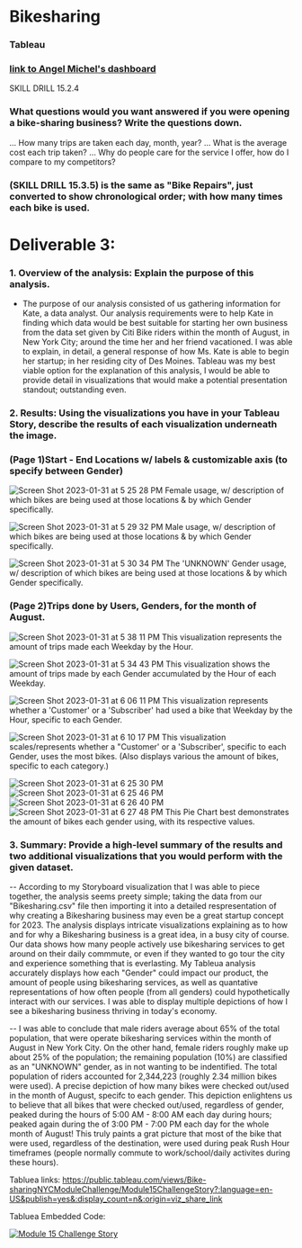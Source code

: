 # Bikesharing
### Tableau

### [link to Angel Michel's dashboard](https://public.tableau.com/views/Bike-sharingNYCModuleChallenge/Module15ChallengeStory?:language=en-US&publish=yes&:display_count=n&:origin=viz_share_link)

SKILL DRILL 15.2.4 
### What questions would you want answered if you were opening a bike-sharing business? Write the questions down.
... How many trips are taken each day, month, year?
... What is the average cost each trip taken? 
... Why do people care for the service I offer, how do I compare to my competitors? 

### (SKILL DRILL 15.3.5) is the same as "Bike Repairs", just converted to show chronological order; with how many times each bike is used. 

# Deliverable 3:
### 1. Overview of the analysis: Explain the purpose of this analysis.
  - The purpose of our analysis consisted of us gathering information for Kate, a data analyst. Our analysis requirements were to help Kate in finding which data would be best suitable for starting her own business from the data set given by Citi Bike riders within the month of August, in New York City; around the time her and her friend vacationed. I was able to explain, in detail, a general response of how Ms. Kate is able to begin her startup; in her residing city of Des Moines. Tableau was my best viable option for the explanation of this analysis, I would be able to provide detail in visualizations that would make a potential presentation standout; outstanding even. 

### 2. Results: Using the visualizations you have in your Tableau Story, describe the results of each visualization underneath the image.
### (Page 1)Start - End Locations w/ labels & customizable axis (to specify between Gender)
![Screen Shot 2023-01-31 at 5 25 28 PM](https://user-images.githubusercontent.com/106771574/215922239-810e9758-a0d0-45d0-b269-d791aee759a4.png)
Female usage, w/ description of which bikes are being used at those locations & by which Gender specifically.

![Screen Shot 2023-01-31 at 5 29 32 PM](https://user-images.githubusercontent.com/106771574/215922728-40413599-cb5f-48a7-b2d5-401e391995de.png)
Male usage, w/ description of which bikes are being used at those locations & by which Gender specifically.

![Screen Shot 2023-01-31 at 5 30 34 PM](https://user-images.githubusercontent.com/106771574/215922842-fa519316-7026-4cb8-83ca-a9238a9d2ba8.png)
The 'UNKNOWN' Gender usage, w/ description of which bikes are being used at those locations & by which Gender specifically.

### (Page 2)Trips done by Users, Genders, for the month of August.

![Screen Shot 2023-01-31 at 5 38 11 PM](https://user-images.githubusercontent.com/106771574/215923813-3a9df1b1-3ded-4d29-b7eb-58247f37de45.png)
This visualization represents the amount of trips made each Weekday by the Hour.

![Screen Shot 2023-01-31 at 5 34 43 PM](https://user-images.githubusercontent.com/106771574/215923437-e515c288-127b-4890-9da4-91b896fd26f9.png)
This visualization shows the amount of trips made by each Gender accumulated by the Hour of each Weekday.

![Screen Shot 2023-01-31 at 6 06 11 PM](https://user-images.githubusercontent.com/106771574/215927463-0d9da3e5-c4ec-40cb-bb56-f9b5e57a4d98.png)
This visualization represents whether a 'Customer' or a 'Subscriber' had used a bike that Weekday by the Hour, specific to each Gender.

![Screen Shot 2023-01-31 at 6 10 17 PM](https://user-images.githubusercontent.com/106771574/215928037-e4fe2181-bca8-4c95-92cf-1adbbec9301f.png)
This visualization scales/represents whether a "Customer' or a 'Subscriber', specific to each Gender, uses the most bikes. (Also displays various the amount of bikes, specific to each category.)

![Screen Shot 2023-01-31 at 6 25 30 PM](https://user-images.githubusercontent.com/106771574/215930636-f824b5ab-87ca-4d92-bd4c-816c1a143df7.png)
![Screen Shot 2023-01-31 at 6 25 46 PM](https://user-images.githubusercontent.com/106771574/215930646-866feb77-d980-4324-882c-1fc96039040e.png)
![Screen Shot 2023-01-31 at 6 26 40 PM](https://user-images.githubusercontent.com/106771574/215930650-bb72ec09-fb75-4d28-ba81-18e0428f6626.png)
![Screen Shot 2023-01-31 at 6 27 48 PM](https://user-images.githubusercontent.com/106771574/215930661-223b70d3-72d9-42a4-918f-9095f116a52d.png)
This Pie Chart best demonstrates the amount of bikes each gender using, with its respective values.

### 3. Summary: Provide a high-level summary of the results and two additional visualizations that you would perform with the given dataset.

  -- According to my Storyboard visualization that I was able to piece together, the analysis seems preety simple; taking the data from our "Bikesharing.csv" file then importing it into a detailed respresentation of why creating a Bikesharing business may even be a great startup concept for 2023. The analysis displays intricate visualizations explaining as to how and for why a Bikesharing business is a great idea, in a busy city of course. Our data shows how many people actively use bikesharing services to get around on their daily commmute, or even if they wanted to go tour the city and experience something that is everlasting. My Tableua analysis accurately displays how each "Gender" could impact our product, the amount of people using bikesharing services, as well as quantative representations of how often people (from all genders) could hypothetically interact with our services. I was able to display multiple depictions of how I see a bikesharing business thriving in today's economy. 

  -- I was able to conclude that male riders average about 65% of the total population, that were operate bikesharing services within the month of August in New York City. On the other hand, female riders roughly make up about 25% of the population; the remaining population (10%) are classified as an "UNKNOWN" gender, as in not wanting to be indentified. The total population of riders accounted for 2,344,223 (roughly 2.34 million bikes were used). A precise depiction of how many bikes were checked out/used in the month of August, specifc to each gender. This depiction enlightens us to believe that all bikes that were checked out/used, regardless of gender, peaked during the hours of 5:00 AM - 8:00 AM each day during hours; peaked again during the of 3:00 PM - 7:00 PM each day for the whole month of August! This truly paints a grat picture that most of the bike that were used, regardless of the destination, were used during peak Rush Hour timeframes (people normally commute to work/school/daily activites during these hours).  

Tabluea links:
https://public.tableau.com/views/Bike-sharingNYCModuleChallenge/Module15ChallengeStory?:language=en-US&publish=yes&:display_count=n&:origin=viz_share_link

Tabluea Embedded Code:
<div class='tableauPlaceholder' id='viz1675221334409' style='position: relative'><noscript><a href='#'><img alt='Module 15 Challenge Story ' src='https:&#47;&#47;public.tableau.com&#47;static&#47;images&#47;Bi&#47;Bike-sharingNYCModuleChallenge&#47;Module15ChallengeStory&#47;1_rss.png' style='border: none' /></a></noscript><object class='tableauViz'  style='display:none;'><param name='host_url' value='https%3A%2F%2Fpublic.tableau.com%2F' /> <param name='embed_code_version' value='3' /> <param name='site_root' value='' /><param name='name' value='Bike-sharingNYCModuleChallenge&#47;Module15ChallengeStory' /><param name='tabs' value='no' /><param name='toolbar' value='yes' /><param name='static_image' value='https:&#47;&#47;public.tableau.com&#47;static&#47;images&#47;Bi&#47;Bike-sharingNYCModuleChallenge&#47;Module15ChallengeStory&#47;1.png' /> <param name='animate_transition' value='yes' /><param name='display_static_image' value='yes' /><param name='display_spinner' value='yes' /><param name='display_overlay' value='yes' /><param name='display_count' value='yes' /><param name='language' value='en-US' /><param name='filter' value='publish=yes' /></object></div>                <script type='text/javascript'>                    var divElement = document.getElementById('viz1675221334409');                    var vizElement = divElement.getElementsByTagName('object')[0];                    vizElement.style.width='100%';vizElement.style.height=(divElement.offsetWidth*0.75)+'px';                    var scriptElement = document.createElement('script');                    scriptElement.src = 'https://public.tableau.com/javascripts/api/viz_v1.js';                    vizElement.parentNode.insertBefore(scriptElement, vizElement);                </script>


